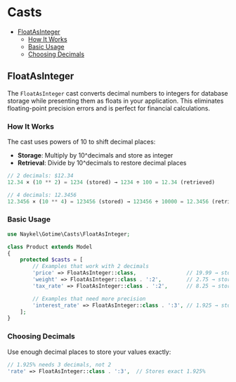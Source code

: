 # Casts

- [FloatAsInteger](#floatasinteger)
    - [How It Works](#how-it-works)
    - [Basic Usage](#basic-usage)
    - [Choosing Decimals](#choosing-decimals)

## FloatAsInteger

The `FloatAsInteger` cast converts decimal numbers to integers for database 
storage while presenting them as floats in your application. This eliminates 
floating-point precision errors and is perfect for financial calculations.

### How It Works

The cast uses powers of 10 to shift decimal places:
- **Storage**: Multiply by 10^decimals and store as integer
- **Retrieval**: Divide by 10^decimals to restore decimal places

```php +torchlight-php
// 2 decimals: $12.34
12.34 × (10 ** 2) = 1234 (stored) → 1234 ÷ 100 = 12.34 (retrieved)

// 4 decimals: 12.3456
12.3456 × (10 ** 4) = 123456 (stored) → 123456 ÷ 10000 = 12.3456 (retrieved)
```

### Basic Usage

```php +torchlight-php
use Naykel\Gotime\Casts\FloatAsInteger;

class Product extends Model
{
    protected $casts = [
        // Examples that work with 2 decimals
        'price' => FloatAsInteger::class,                // 19.99 → stored as 1999 ($19.99)
        'weight' => FloatAsInteger::class . ':2',        // 2.75 → stored as 275 (2.75 kg)
        'tax_rate' => FloatAsInteger::class . ':2',      // 8.25 → stored as 825 (8.25%)

        // Examples that need more precision
        'interest_rate' => FloatAsInteger::class . ':3', // 1.925 → stored as 1925 (1.925%)
    ];
}
```

### Choosing Decimals

Use enough decimal places to store your values exactly:
```php +torchlight-php
// 1.925% needs 3 decimals, not 2
'rate' => FloatAsInteger::class . ':3',  // Stores exact 1.925%
```